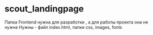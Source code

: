 # scout_landingpage
Папка Frontend нужна для разработки , а для работы проекта она не нужна
Нужны - файл index.html, папки css, images, fonts
